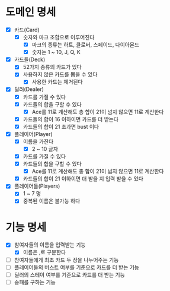 # 도메인 명세
- [x] 카드(Card)
  - [x] 숫자와 마크 조합으로 이루어진다
    - [x] 마크의 종류는 하트, 클로버, 스페이드, 다이아몬드
    - [x] 숫자는 1 ~ 10, J, Q, K
- [x] 카드들(Deck)
  - [x] 52가지 종류의 카드가 있다
  - [x] 사용하지 않은 카드를 뽑을 수 있다
    - [x] 사용한 카드는 제거된다
- [x] 딜러(Dealer)
  - [x] 카드를 가질 수 있다
  - [x] 카드들의 합을 구할 수 있다
    - [x] Ace를 11로 계산해도 총 합이 21이 넘지 않으면 11로 계산한다
  - [x] 카드들의 합이 16 이하이면 카드를 더 받는다
  - [x] 카드들의 합이 21 초과면 bust 이다
- [x] 플레이어(Player)
  - [x] 이름을 가진다
    - [x] 2 ~ 10 글자
  - [x] 카드를 가질 수 있다
  - [x] 카드들의 합을 구할 수 있다
    - [x] Ace를 11로 계산해도 총 합이 21이 넘지 않으면 11로 계산한다
  - [x] 카드들의 합이 21 이하이면 더 받을 지 입력 받을 수 있다
- [x] 플레이어들(Players)
  - [x] 1 ~ 7 명
  - [x] 중복된 이름은 불가능 하다

# 기능 명세

- [x] 참여자들의 이름을 입력받는 기능
  - [x] 이름은 ,로 구분한다
- [ ] 참여자들에게 최초 카드 두 장을 나누어주는 기능
- [ ] 플레이어들의 버스트 여부를 기준으로 카드를 더 받는 기능
- [ ] 딜러의 스테이 여부를 기준으로 카드를 더 받는 기능
- [ ] 승패를 구하는 기능
